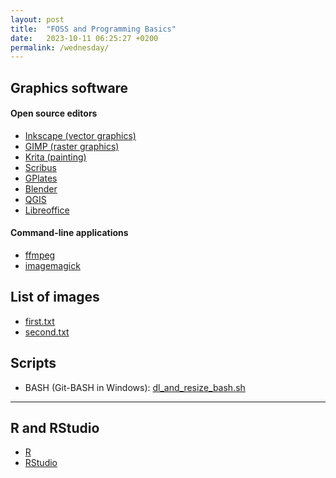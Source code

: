 ```yaml
---
layout: post
title:  "FOSS and Programming Basics"
date:   2023-10-11 06:25:27 +0200
permalink: /wednesday/
---
```



## Graphics software

#### Open source editors

- [Inkscape (vector graphics)](https://inkscape.org/)
- [GIMP (raster graphics)](https://www.gimp.org/)
- [Krita (painting)](https://krita.org/en/)
- [Scribus](https://sourceforge.net/projects/scribus/)
- [GPlates](https://www.gplates.org/)
- [Blender](https://www.blender.org/)
- [QGIS](https://www.qgis.org/en/site/)
- [Libreoffice](https://www.libreoffice.org/)

#### Command-line applications 

- [ffmpeg](https://ffmpeg.org/)
- [imagemagick](https://imagemagick.org/script/download.php)

## List of images

- [first.txt]({{site.url}}{{site.baseurl}}/data/images/first.txt)
- [second.txt]({{site.url}}{{site.baseurl}}/data/images/second.txt)

## Scripts

- BASH (Git-BASH in Windows):  [dl_and_resize_bash.sh]({{site.url}}{{site.baseurl}}/data/scripts/dl_and_resize_bash.sh)

- - -

## R and RStudio

- [R](https://www.r-project.org/)
- [RStudio](https://posit.co/products/open-source/rstudio/)


